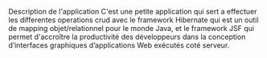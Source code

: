 Description de l'application
C'est une petite application qui sert a effectuer les differentes operations crud avec le framework Hibernate qui est un outil de mapping objet/relationnel pour le monde Java, et le framework JSF qui permet d'accroître la productivité des développeurs dans la conception d’interfaces graphiques d’applications Web exécutés coté serveur.


